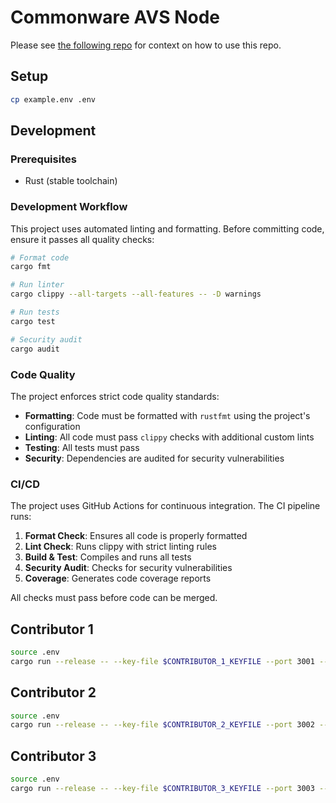# Commonware AVS Node

Please see [the following repo](https://github.com/BreadchainCoop/commonware-avs-router.git) for context on how to use this repo.

## Setup

```sh
cp example.env .env 
```

## Development

### Prerequisites

- Rust (stable toolchain)

### Development Workflow

This project uses automated linting and formatting. Before committing code, ensure it passes all quality checks:

```bash
# Format code
cargo fmt

# Run linter
cargo clippy --all-targets --all-features -- -D warnings

# Run tests
cargo test

# Security audit
cargo audit
```

### Code Quality

The project enforces strict code quality standards:

- **Formatting**: Code must be formatted with `rustfmt` using the project's configuration
- **Linting**: All code must pass `clippy` checks with additional custom lints
- **Testing**: All tests must pass
- **Security**: Dependencies are audited for security vulnerabilities

### CI/CD

The project uses GitHub Actions for continuous integration. The CI pipeline runs:

1. **Format Check**: Ensures all code is properly formatted
2. **Lint Check**: Runs clippy with strict linting rules
3. **Build & Test**: Compiles and runs all tests
4. **Security Audit**: Checks for security vulnerabilities
5. **Coverage**: Generates code coverage reports

All checks must pass before code can be merged.

## Contributor 1
```bash
source .env
cargo run --release -- --key-file $CONTRIBUTOR_1_KEYFILE --port 3001 --orchestrator orchestrator.json 
```

## Contributor 2
```bash
source .env
cargo run --release -- --key-file $CONTRIBUTOR_2_KEYFILE --port 3002 --orchestrator orchestrator.json 

```

## Contributor 3
```bash
source .env
cargo run --release -- --key-file $CONTRIBUTOR_3_KEYFILE --port 3003 --orchestrator orchestrator.json 
```

